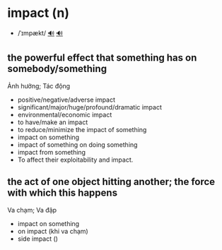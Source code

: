 # impact (n)

- /ˈɪmpækt/ [🔊](https://www.oxfordlearnersdictionaries.com/media/english/uk_pron/i/imp/impac/impact__gb_3.mp3) [🔊](https://www.oxfordlearnersdictionaries.com/media/english/us_pron/i/imp/impac/impact__us_1.mp3)

## the powerful effect that something has on somebody/something

Ảnh hưởng; Tác động

- positive/negative/adverse impact
- significant/major/huge/profound/dramatic impact
- environmental/economic impact
- to have/make an impact
- to reduce/minimize the impact of something
- impact on something
- impact of something on doing something
- impact from something
- To affect their exploitability and impact.

## the act of one object hitting another; the force with which this happens

Va chạm; Va đập

- impact on something
- on impact (khi va chạm)
- side impact ()
